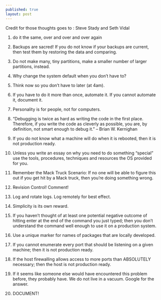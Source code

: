 ```yaml
---
published: true
layout: post
---
```

<!--t Sysadmin Aphorisms t-->
<!--d Credit for those thoughts goes to : Steve Stady and Seth Vidal do it the same, over and over and over again Backups are sacred! If you do not know if d-->
<!--tag sysadmin tag-->

Credit for those thoughts goes to : Steve Stady and Seth Vidal

1. do it the same, over and over and over again

2. Backups are sacred! If you do not know if your backups are current, then test them by restoring the data and comparing.
  
3. Do not make many, tiny partitions, make a smaller number of larger partitions, instead.

4. Why change the system default when you don’t have to?

5. Think now so you don’t have to later (at 4am).

6. If you have to do it more than once, automate it. If you cannot automate it, document it.
  
7. Personality is for people, not for computers.

8. “Debugging is twice as hard as writing the code in the first place. Therefore, if you write the code as cleverly as possible, you are, by definition, not smart enough to debug it.” – Brian W. Kernighan
   
9. If you do not know what a machine will do when it is rebooted, then it is not production ready.
  
10. Unless you write an essay on why you need to do something “special” use the tools, procedures, techniques and resources the OS provided for you.
   
11. Remember the Mack Truck Scenario: If no one will be able to figure this out if you get hit by a Mack truck, then you’re doing something wrong.
   
12. Revision Control! Comment!

13. Log and rotate logs. Log remotely for best effect.

14. Simplicity is its own reward.

15. If you haven’t thought of at least one potential negative outcome of hitting enter at the end of the command you just typed; then you don’t understand the command well enough to use it on a production system.
   
16. Use a unique marker for names of packages that are locally developed.
   
17. If you cannot enumerate every port that should be listening on a given machine; then it is not production ready.
   
18. If the host firewalling allows access to more ports than ABSOLUTELY necessary; then the host is not production ready.

19. If it seems like someone else would have encountered this problem before, they probably have. We do not live in a vacuum. Google for the answer.
       
20. DOCUMENT!
